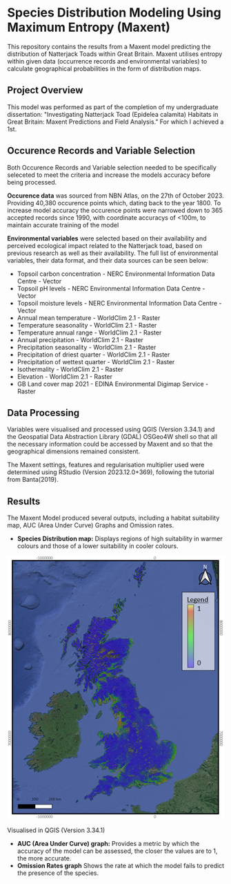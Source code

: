 # Species Distribution Modeling Using Maximum Entropy (Maxent)

This repository contains the results from a Maxent model predicting the distribution of Natterjack Toads within Great Britain.
Maxent utilises entropy within given data (occurrence records and environmental variables) to calculate geographical probabilities in the form of distribution maps.

## Project Overview
This model was performed as part of the completion of my undergraduate dissertation: "Investigating Natterjack Toad (Epidelea calamita) Habitats in Great Britain: Maxent Predictions and Field Analysis." For which I achieved a 1st.

## Occurence Records and Variable Selection
Both Occurence Records and Variable selection needed to be specifically seleceted to meet the criteria and increase the models accuracy before being processed.

**Occurence data** was sourced from NBN Atlas, on the 27th of October 2023. Providing 40,380 occurence points which, dating back to the year 1800. To increase model accuracy the occurence points were narrowed down to 365 accepted records since 1990, with coordinate accuracys of <100m, to maintain accurate training of the model

**Environmental variables** were selected based on their availability and perceived ecological impact related to the Natterjack toad, based on previous research as well as their availability. The full list of environmental variables, their data format, and their data sources can be seen below:
- Topsoil carbon concentration - NERC Environmental Information Data Centre - Vector
- Topsoil pH levels - NERC Environmental Information Data Centre - Vector
- Topsoil moisture levels - NERC Environmental Information Data Centre - Vector
- Annual mean temperature - WorldClim 2.1 - Raster
- Temperature seasonality - WorldClim 2.1 - Raster
- Temperature annual range - WorldClim 2.1 - Raster
- Annual precipitation - WorldClim 2.1 - Raster
- Precipitation seasonality - WorldClim 2.1 - Raster
- Precipitation of driest quarter - WorldClim 2.1 - Raster
- Precipitation of wettest quarter - WorldClim 2.1 - Raster
- Isothermality - WorldClim 2.1 - Raster
- Elevation - WorldClim 2.1 - Raster
- GB Land cover map 2021 - EDINA Environmental Digimap Service - Raster

## Data Processing
Variables were visualised and processed using  QGIS (Version 3.34.1) and the Geospatial Data Abstraction Library (GDAL) OSGeo4W shell so that all the necessary information could be accessed by Maxent and so that the geographical dimensions remained consistent.

The Maxent settings, features and regularisation multiplier used were determined using RStudio (Version 2023.12.0+369), following the tutorial from Banta(2019).

## Results
The Maxent Model produced several outputs, including a habitat suitability map, AUC (Area Under Curve) Graphs and Omission rates.

- **Species Distribution map:** Displays regions of high suitability in warmer colours and those of a lower suitability in cooler colours.

![Species Distribution Map](maxent_sdm.png)

Visualised in QGIS (Version 3.34.1)
- **AUC (Area Under Curve) graph:** Provides a metric by which the accuracy of the model can be assessed, the closer the values are to 1, the more accurate.
- **Omission Rates graph** Shows the rate at which the model fails to predict the presence of the species.

